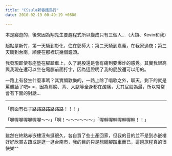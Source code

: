 ```yaml
---
title: "CSsula新春鐵馬行"
date: 2010-02-19 00:49:19 +0800

---
```



本是寢遊的，後來因為翔先生要趕程式所以變成只有三個人...（大類、Kevin和我）



起點是新竹，第一天騎到彰化，住在彰師大；第二天騎到嘉義，在我家過夜；第三天騎到台南，順便在那裡玩幾個鐘頭。



我發現即使有座墊在腳踏車上，久了屁股還是會有痛到要爆炸的感覺。其實我很高興我現在還可以坐在電腦前面打字，因為這證明了我的屁股還可以用的。



一路上有發生什麼事嗎？其實頗歡樂的，一路上除了唱歌之外，聊天，剩下的就是罵髒話了吧= =，因為肩膀、背、大腿等全身都在酸痛，尤其屁股為最，所以常常會有下面的對話...



---------



「前面有石子路路路路路路路！！！」



「喔喔喔喔喔喔喔～～」「啊！～～～～～～」「喔幹喔幹喔幹喔幹！！」



---------



雖然在終點赤嵌樓沒有逛很久，各自買了些土產回家，但我的目的並不是到赤嵌樓好好欣賞古蹟或是逛一逛台南市，我的目的只是想騎腳踏車而已，這趟旅程真的很快樂^^



&nbsp;



&nbsp;



